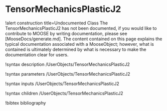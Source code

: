 <!-- MOOSE Documentation Stub: Remove this when content is added. -->

# TensorMechanicsPlasticJ2

!alert construction title=Undocumented Class
The TensorMechanicsPlasticJ2 has not been documented, if you would like to contribute to MOOSE by
writing documentation, please see [MooseDocs/generate.md]. The content contained on this page explains
the typical documentation associated with a MooseObject; however, what is contained is ultimately
determined by what is necessary to make the documentation clear for users.

!syntax description /UserObjects/TensorMechanicsPlasticJ2

!syntax parameters /UserObjects/TensorMechanicsPlasticJ2

!syntax inputs /UserObjects/TensorMechanicsPlasticJ2

!syntax children /UserObjects/TensorMechanicsPlasticJ2

!bibtex bibliography

